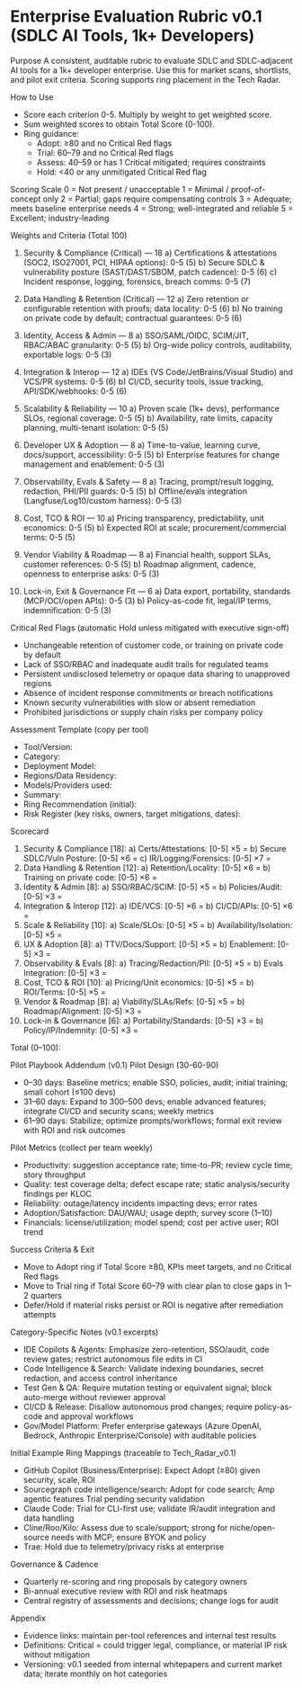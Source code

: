 # Enterprise Evaluation Rubric v0.1 (SDLC AI Tools, 1k+ Developers)

Purpose
A consistent, auditable rubric to evaluate SDLC and SDLC-adjacent AI tools for a 1k+ developer enterprise. Use this for market scans, shortlists, and pilot exit criteria. Scoring supports ring placement in the Tech Radar.

How to Use
- Score each criterion 0-5. Multiply by weight to get weighted score.
- Sum weighted scores to obtain Total Score (0-100).
- Ring guidance:
  - Adopt: ≥80 and no Critical Red flags
  - Trial: 60–79 and no Critical Red flags
  - Assess: 40–59 or has 1 Critical mitigated; requires constraints
  - Hold: <40 or any unmitigated Critical Red flag

Scoring Scale
0 = Not present / unacceptable
1 = Minimal / proof-of-concept only
2 = Partial; gaps require compensating controls
3 = Adequate; meets baseline enterprise needs
4 = Strong; well-integrated and reliable
5 = Excellent; industry-leading

Weights and Criteria (Total 100)
1) Security & Compliance (Critical) — 18
  a) Certifications & attestations (SOC2, ISO27001, PCI, HIPAA options): 0-5 (5)
  b) Secure SDLC & vulnerability posture (SAST/DAST/SBOM, patch cadence): 0-5 (6)
  c) Incident response, logging, forensics, breach comms: 0-5 (7)

2) Data Handling & Retention (Critical) — 12
  a) Zero retention or configurable retention with proofs; data locality: 0-5 (6)
  b) No training on private code by default; contractual guarantees: 0-5 (6)

3) Identity, Access & Admin — 8
  a) SSO/SAML/OIDC, SCIM/JIT, RBAC/ABAC granularity: 0-5 (5)
  b) Org-wide policy controls, auditability, exportable logs: 0-5 (3)

4) Integration & Interop — 12
  a) IDEs (VS Code/JetBrains/Visual Studio) and VCS/PR systems: 0-5 (6)
  b) CI/CD, security tools, issue tracking, API/SDK/webhooks: 0-5 (6)

5) Scalability & Reliability — 10
  a) Proven scale (1k+ devs), performance SLOs, regional coverage: 0-5 (5)
  b) Availability, rate limits, capacity planning, multi-tenant isolation: 0-5 (5)

6) Developer UX & Adoption — 8
  a) Time-to-value, learning curve, docs/support, accessibility: 0-5 (5)
  b) Enterprise features for change management and enablement: 0-5 (3)

7) Observability, Evals & Safety — 8
  a) Tracing, prompt/result logging, redaction, PHI/PII guards: 0-5 (5)
  b) Offline/evals integration (Langfuse/Log10/custom harness): 0-5 (3)

8) Cost, TCO & ROI — 10
  a) Pricing transparency, predictability, unit economics: 0-5 (5)
  b) Expected ROI at scale; procurement/commercial terms: 0-5 (5)

9) Vendor Viability & Roadmap — 8
  a) Financial health, support SLAs, customer references: 0-5 (5)
  b) Roadmap alignment, cadence, openness to enterprise asks: 0-5 (3)

10) Lock-in, Exit & Governance Fit — 6
  a) Data export, portability, standards (MCP/OCI/open APIs): 0-5 (3)
  b) Policy-as-code fit, legal/IP terms, indemnification: 0-5 (3)

Critical Red Flags (automatic Hold unless mitigated with executive sign-off)
- Unchangeable retention of customer code, or training on private code by default
- Lack of SSO/RBAC and inadequate audit trails for regulated teams
- Persistent undisclosed telemetry or opaque data sharing to unapproved regions
- Absence of incident response commitments or breach notifications
- Known security vulnerabilities with slow or absent remediation
- Prohibited jurisdictions or supply chain risks per company policy

Assessment Template (copy per tool)
- Tool/Version:
- Category:
- Deployment Model:
- Regions/Data Residency:
- Models/Providers used:
- Summary:
- Ring Recommendation (initial):
- Risk Register (key risks, owners, target mitigations, dates):

Scorecard
1) Security & Compliance [18]:
  a) Certs/Attestations: [0-5] ×5 = 
  b) Secure SDLC/Vuln Posture: [0-5] ×6 = 
  c) IR/Logging/Forensics: [0-5] ×7 = 
2) Data Handling & Retention [12]:
  a) Retention/Locality: [0-5] ×6 = 
  b) Training on private code: [0-5] ×6 = 
3) Identity & Admin [8]:
  a) SSO/RBAC/SCIM: [0-5] ×5 = 
  b) Policies/Audit: [0-5] ×3 = 
4) Integration & Interop [12]:
  a) IDE/VCS: [0-5] ×6 = 
  b) CI/CD/APIs: [0-5] ×6 = 
5) Scale & Reliability [10]:
  a) Scale/SLOs: [0-5] ×5 = 
  b) Availability/Isolation: [0-5] ×5 = 
6) UX & Adoption [8]:
  a) TTV/Docs/Support: [0-5] ×5 = 
  b) Enablement: [0-5] ×3 = 
7) Observability & Evals [8]:
  a) Tracing/Redaction/PII: [0-5] ×5 = 
  b) Evals Integration: [0-5] ×3 = 
8) Cost, TCO & ROI [10]:
  a) Pricing/Unit economics: [0-5] ×5 = 
  b) ROI/Terms: [0-5] ×5 = 
9) Vendor & Roadmap [8]:
  a) Viability/SLAs/Refs: [0-5] ×5 = 
  b) Roadmap/Alignment: [0-5] ×3 = 
10) Lock-in & Governance [6]:
  a) Portability/Standards: [0-5] ×3 = 
  b) Policy/IP/Indemnity: [0-5] ×3 = 

Total (0–100):

Pilot Playbook Addendum (v0.1)
Pilot Design (30-60-90)
- 0–30 days: Baseline metrics; enable SSO, policies, audit; initial training; small cohort (≤100 devs)
- 31–60 days: Expand to 300–500 devs; enable advanced features; integrate CI/CD and security scans; weekly metrics
- 61–90 days: Stabilize; optimize prompts/workflows; formal exit review with ROI and risk outcomes

Pilot Metrics (collect per team weekly)
- Productivity: suggestion acceptance rate; time-to-PR; review cycle time; story throughput
- Quality: test coverage delta; defect escape rate; static analysis/security findings per KLOC
- Reliability: outage/latency incidents impacting devs; error rates
- Adoption/Satisfaction: DAU/WAU; usage depth; survey score (1–10)
- Financials: license/utilization; model spend; cost per active user; ROI trend

Success Criteria & Exit
- Move to Adopt ring if Total Score ≥80, KPIs meet targets, and no Critical Red flags
- Move to Trial ring if Total Score 60–79 with clear plan to close gaps in 1–2 quarters
- Defer/Hold if material risks persist or ROI is negative after remediation attempts

Category-Specific Notes (v0.1 excerpts)
- IDE Copilots & Agents: Emphasize zero-retention, SSO/audit, code review gates; restrict autonomous file edits in CI
- Code Intelligence & Search: Validate indexing boundaries, secret redaction, and access control inheritance
- Test Gen & QA: Require mutation testing or equivalent signal; block auto-merge without reviewer approval
- CI/CD & Release: Disallow autonomous prod changes; require policy-as-code and approval workflows
- Gov/Model Platform: Prefer enterprise gateways (Azure OpenAI, Bedrock, Anthropic Enterprise/Console) with auditable policies

Initial Example Ring Mappings (traceable to Tech_Radar_v0.1)
- GitHub Copilot (Business/Enterprise): Expect Adopt (≥80) given security, scale, ROI
- Sourcegraph code intelligence/search: Adopt for code search; Amp agentic features Trial pending security validation
- Claude Code: Trial for CLI-first use; validate IR/audit integration and data handling
- Cline/Roo/Kilo: Assess due to scale/support; strong for niche/open-source needs with MCP; ensure BYOK and policy
- Trae: Hold due to telemetry/privacy risks at enterprise

Governance & Cadence
- Quarterly re-scoring and ring proposals by category owners
- Bi-annual executive review with ROI and risk heatmaps
- Central registry of assessments and decisions; change logs for audit

Appendix
- Evidence links: maintain per-tool references and internal test results
- Definitions: Critical = could trigger legal, compliance, or material IP risk without mitigation
- Versioning: v0.1 seeded from internal whitepapers and current market data; iterate monthly on hot categories